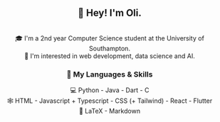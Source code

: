 <h2 align="center">👋 Hey! I'm Oli.</h2>
<p align="center">
<!-- 	<a href="https://www.linkedin.com/in/oli-cox-a06781239/"><img src="imgs/linkedin.svg" alt="LinkedIn"></a>
	<a href="https://github.com/coxy0"><img src="imgs/github.svg" alt="GitHub"></a> -->
  <br>
  🎓 I'm a 2nd year Computer Science student at the University of Southampton.
  <br>
  🌱 I'm interested in web development, data science and AI.
</p>

<h3 align="center">🎯 My Languages & Skills</h3>
<p align="center">
  💻 Python - Java - Dart - C
  <br>
  🕸️ HTML - Javascript + Typescript - CSS (+ Tailwind) - React - Flutter
  <br>
  🧠 LaTeX - Markdown
</p>
